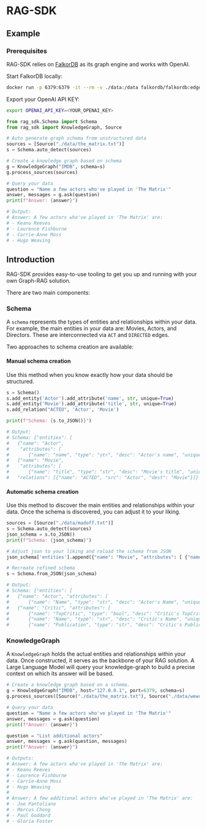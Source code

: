 # RAG-SDK

## Example

### Prerequisites
RAG-SDK relies on [FalkorDB](http://falkordb.com) as its graph engine and works with OpenAI.

Start FalkorDB locally:
```sh
docker run -p 6379:6379 -it --rm -v ./data:/data falkordb/falkordb:edge --dir /data
```

Export your OpenAI API KEY:
```sh
export OPENAI_API_KEY=<YOUR_OPENAI_KEY>
```

```python
from rag_sdk.Schema import Schema
from rag_sdk import KnowledgeGraph, Source

# Auto generate graph schema from unstructured data
sources = [Source("./data/the_matrix.txt")]
s = Schema.auto_detect(sources)

# Create a knowledge graph based on schema
g = KnowledgeGraph("IMDB", schema=s)
g.process_sources(sources)

# Query your data
question = "Name a few actors who've played in 'The Matrix'"
answer, messages = g.ask(question)
print(f"Answer: {answer}")

# Output:
# Answer: A few actors who've played in 'The Matrix' are:
# - Keanu Reeves
# - Laurence Fishburne
# - Carrie-Anne Moss
# - Hugo Weaving
```

## Introduction
RAG-SDK provides easy-to-use tooling to get you up and running with your own
Graph-RAG solution.

There are two main components:
### Schema
A `schema` represents the types of entities and relationships within your data.
For example, the main entities in your data are:  Movies, Actors, and Directors.
These are interconnected via `ACT` and `DIRECTED` edges.

Two approaches to schema creation are available:

#### Manual schema creation
Use this method when you know exactly how your data should be structured.

```python
s = Schema()
s.add_entity('Actor').add_attribute('name', str, unique=True)
s.add_entity('Movie').add_attribute('title', str, unique=True)
s.add_relation("ACTED", 'Actor', 'Movie')

print(f"Schema: {s.to_JSON()}")

# Output:
# Schema: {"entities": [
#   {"name": "Actor",
#    "attributes": [
#       {"name": "name", "type": "str", "desc": "Actor's name", "unique": true, "mandatory": false}]},
#   {"name": "Movie",
#    "attributes": [
#       {"name": "title", "type": "str", "desc": "Movie's title", "unique": true, "mandatory": false}]}],
#   "relations": [{"name": "ACTED", "src": "Actor", "dest": "Movie"}]}
```

#### Automatic schema creation
Use this method to discover the main entities and relationships within your data.
Once the schema is discovered, you can adjust it to your liking.

```python
sources = [Source("./data/madoff.txt")]
s = Schema.auto_detect(sources)
json_schema = s.to_JSON()
print(f"Schema: {json_schema}")

# Adjust json to your liking and reload the schema from JSON
json_schema['entities'].append({"name": "Movie", "attributes": [ {"name": "Title", "type": "str", "desc": "Movie's title", "unique": true, "mandatory": true}])

# Recreate refined schema
s = Schema.from_JSON(json_schema)

# Output:
# Schema: {"entities": [
#   {"name": "Actor", "attributes": [
#       {"name": "Name", "type": "str", "desc": "Actor's Name", "unique": true, "mandatory": true}]},
#   {"name": "Critic", "attributes": [
#       {"name": "TopCritic", "type": "bool", "desc": "Critic's TopCritic", "unique": false, "mandatory": false},
#       {"name": "Name", "type": "str", "desc": "Critic's Name", "unique": true, "mandatory": true},
#       {"name": "Publication", "type": "str", "desc": "Critic's Publication", "unique": false, "mandatory": false}]}...
```

### KnowledgeGraph
A `KnowledgeGraph` holds the actual entities and relationships within your data.
Once constructed, it serves as the backbone of your RAG solution. A Large Language Model will query your knowledge-graph to build a precise context on which its answer will be based.

```python
# Create a knowledge graph based on a schema.
g = KnowledgeGraph("IMDB", host="127.0.0.1", port=6379, schema=s)
g.process_sources([Source("./data/the_matrix.txt"), Source("./data/wework.txt")])

# Query your data
question = "Name a few actors who've played in 'The Matrix'"
answer, messages = g.ask(question)
print(f"Answer: {answer}")

question = "List additional actors"
answer, messages = g.ask(question, messages)
print(f"Answer: {answer}")

# Outputs:
# Answer: A few actors who've played in 'The Matrix' are:
# - Keanu Reeves
# - Laurence Fishburne
# - Carrie-Anne Moss
# - Hugo Weaving
#
# Answer: A few additional actors who've played in 'The Matrix' are:
# - Joe Pantoliano
# - Marcus Chong
# - Paul Goddard
# - Gloria Foster
```
